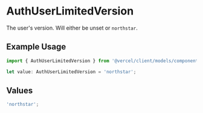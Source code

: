 # AuthUserLimitedVersion

The user's version. Will either be unset or `northstar`.

## Example Usage

```typescript
import { AuthUserLimitedVersion } from '@vercel/client/models/components';

let value: AuthUserLimitedVersion = 'northstar';
```

## Values

```typescript
'northstar';
```
